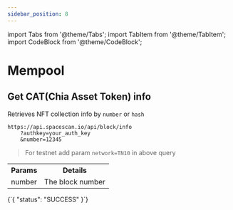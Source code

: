 ```yaml
---
sidebar_position: 8
---
```

import Tabs from '@theme/Tabs';
import TabItem from '@theme/TabItem';
import CodeBlock from '@theme/CodeBlock';

# Mempool

## Get CAT(Chia Asset Token) info

Retrieves NFT collection info by `number` or `hash`

```
https://api.spacescan.io/api/block/info
    ?authkey=your_auth_key
    &number=12345
```
> For testnet add param `network=TN10` in above query

<Tabs>
  <TabItem value="Request" label="Request" default>
    <table border="0">
        <tr><th colspan="10">Params</th><th>Details</th></tr>
        <tr><td colspan="10">number</td><td>The block number</td></tr>
    </table>
  </TabItem>
  <TabItem value="Response" label="Response">
  <CodeBlock language="jsx">
  {`{
    "status": "SUCCESS"
}`}
  </CodeBlock>
  </TabItem>
</Tabs>